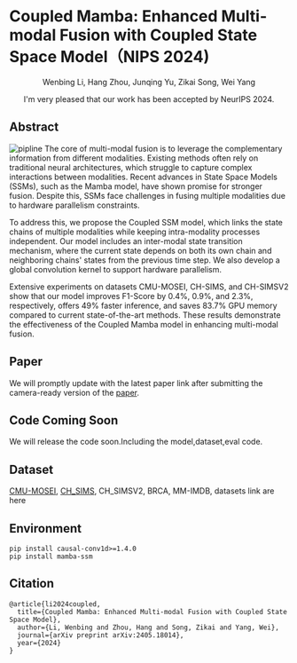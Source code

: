 # Coupled Mamba: Enhanced Multi-modal Fusion with Coupled State Space Model（NIPS 2024)
<div align="center">
  Wenbing Li, Hang Zhou, Junqing Yu, Zikai Song, Wei Yang

  I'm very pleased that our work has been accepted by NeurIPS 2024. 
</div>

## Abstract
![pipline]()
The core of multi-modal fusion is to leverage the complementary information from different modalities. Existing methods often rely on traditional neural architectures, which struggle to capture complex interactions between modalities. Recent advances in State Space Models (SSMs), such as the Mamba model, have shown promise for stronger fusion. Despite this, SSMs face challenges in fusing multiple modalities due to hardware parallelism constraints.

To address this, we propose the Coupled SSM model, which links the state chains of multiple modalities while keeping intra-modality processes independent. Our model includes an inter-modal state transition mechanism, where the current state depends on both its own chain and neighboring chains' states from the previous time step. We also develop a global convolution kernel to support hardware parallelism.

Extensive experiments on datasets CMU-MOSEI, CH-SIMS, and CH-SIMSV2 show that our model improves F1-Score by 0.4%, 0.9%, and 2.3%, respectively, offers 49% faster inference, and saves 83.7% GPU memory compared to current state-of-the-art methods. These results demonstrate the effectiveness of the Coupled Mamba model in enhancing multi-modal fusion.

## Paper
We will promptly update with the latest paper link after submitting the camera-ready version of the [paper](https://arxiv.org/abs/2405.18014).

## Code Coming Soon
We will release the code soon.Including the model,dataset,eval code. 

## Dataset
[CMU-MOSEI](https://aclanthology.org/P18-1208.pdf), [CH_SIMS](https://aclanthology.org/2020.acl-main.343/), CH_SIMSV2, BRCA, MM-IMDB, datasets link are here 

## Environment
```
pip install causal-conv1d>=1.4.0
pip install mamba-ssm
```
## Citation
```
@article{li2024coupled,
  title={Coupled Mamba: Enhanced Multi-modal Fusion with Coupled State Space Model},
  author={Li, Wenbing and Zhou, Hang and Song, Zikai and Yang, Wei},
  journal={arXiv preprint arXiv:2405.18014},
  year={2024}
}
```
